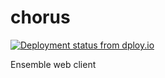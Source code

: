 # chorus
[![Deployment status from dploy.io](https://ensemble.dploy.io/badge/45290641953800/24873.png)](http://dploy.io)

Ensemble web client
